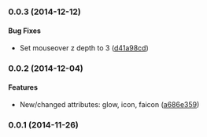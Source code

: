 <a name="0.0.3"></a>
### 0.0.3 (2014-12-12)


#### Bug Fixes

* Set mouseover z depth to 3 ([d41a98cd](http://github.com/grappendorf/grapp-launcher-tile/commit/d41a98cdc1df1c370a35661ecea8a20b33fdd6a0))


<a name="0.0.2"></a>
### 0.0.2 (2014-12-04)


#### Features

* New/changed attributes: glow, icon, faicon ([a686e359](http://github.com/grappendorf/grapp-launcher-tile/commit/a686e35924ac19e27dbcc99c5d36d92f65018768))


<a name="0.0.1"></a>
### 0.0.1 (2014-11-26)


